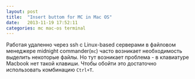```yaml
---
layout: post
title:  "Insert buttom for MC in Mac OS"
date:   2013-11-19 17:52:11
categories: mc mac-os terminal
---
```


Работая удаленно через ssh с Linux-based серверами в файловом менеджере midnight commander(`mc`) часто возникает необходимость выделить некоторые файлы. Но тут возникает проблема - в клавиатуре Macbook нет такой клавиши. Чтобы обойти это достаточно использовать комбинацию `Ctrl+T`.